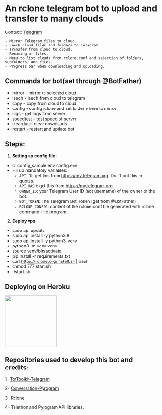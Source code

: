 # An rclone telegram bot to upload and transfer to many clouds

Contact: [Telegram](https://t.me/SamMax009)

    - Mirror Telegram files to cloud.
    - Leech cloud files and folders to Telegram.
    - Transfer from cloud to cloud.
    - Renaming of files.
    - Menu to list clouds from rclone.conf and selection of folders, subfolders, and files.
    - Progress bar when downloading and uploading.


## Commands for bot(set through @BotFather) 
- mirror - mirror to selected cloud 
- leech - leech from cloud to telegram
- copy - copy from cloud to cloud
- config - config rclone and set folder where to mirror 
- logs - get logs from server
- speedtest - test speed of server
- cleardata- clear downloads
- restart - restart and update bot


## Steps: 

1. **Setting up config file:**
- cr config_sample.env config.env
- Fill up mandatory variables:
    - `API_ID`: get this from https://my.telegram.org. Don't put this in quotes.
    - `API_HASH`: get this from https://my.telegram.org
    - `OWNER_ID`: your Telegram User ID (not username) of the owner of the bot.
    - `BOT_TOKEN`: The Telegram Bot Token (get from @BotFather) 
    - `RCLONE_CONFIG`: content of the rclone.conf file generated with rclone command-line program.

2. **Deploy vps**
- sudo apt update 
- sudo apt install -y python3.8 
- sudo apt install -y python3-venv 
- python3 -m venv venv 
- source venv/bin/activate 
- pip install -r requirements.txt 
- curl https://rclone.org/install.sh | bash
- chmod 777 start.sh 
- ./start.sh

## Deploying on Heroku
<p><a href="https://github.com/Sam009-max/RcloneTgBot/tree/heroku"> <img src="https://img.shields.io/badge/Deploy%20Guide-blueviolet?style=for-the-badge&logo=heroku" width="170""/></a></p>

## Repositories used to develop this bot and credits:

1- [TorToolkit-Telegram](https://github.com/yash-dk/TorToolkit-Telegram) 

2- [Conversation-Pyrogram](https://github.com/Ripeey/Conversation-Pyrogram/archive/refs/heads/main.zip)

3- [Rclone](https://github.com/rclone/rclone)

4- Telethon and Pyrogram API libraries.



